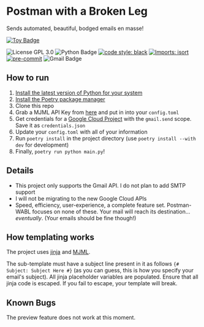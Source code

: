 # Postman with a Broken Leg

Sends automated, beautiful, bodged emails en masse!

<a href="https://project-types.github.io/#toy">
  <img src="https://img.shields.io/badge/project%20type-toy-blue?style=for-the-badge" alt="Toy Badge"/>
</a>

![License GPL 3.0](https://img.shields.io/badge/License-GPL%203.0-purple?style=for-the-badge)
![Python Badge](https://img.shields.io/badge/Python-3776AB?logo=python&logoColor=fff&style=for-the-badge)
[![code style: black](https://img.shields.io/badge/code_style-black-000000.svg?style=for-the-badge)](https://github.com/psf/black)
[![Imports: isort](https://img.shields.io/badge/%20imports-isort-%231674b1?style=for-the-badge&labelColor=ef8336)](https://pycqa.github.io/isort/)
[![pre-commit](https://img.shields.io/badge/pre--commit-enabled-brightgreen?logo=pre-commit&style=for-the-badge)](https://github.com/pre-commit/pre-commit)
![Gmail Badge](https://img.shields.io/badge/Gmail-EA4335?logo=gmail&logoColor=fff&style=for-the-badge)

## How to run

1. [Install the latest version of Python for your system](https://www.python.org/downloads/)
2. [Install the Poetry package manager](https://python-poetry.org/docs/#installation)
3. Clone this repo
4. Grab a MJML API Key from [here](https://mjml.io/api) and put in into your `config.toml`
5. Get credentials for a [Google Cloud Project](https://developers.google.com/workspace/guides/create-project) with the `gmail.send` scope. Save it as `credentials.json`
6. Update your `config.toml` with all of your information
7. Run `poetry install` in the project directory (use `poetry install --with dev` for development)
8. Finally, `poetry run python main.py`!

## Details

- This project only supports the Gmail API. I do not plan to add SMTP support
- I will not be migrating to the new Google Cloud APIs
- Speed, efficiency, user-experience, a complete feature set. Postman-WABL focuses on none of these. Your mail will reach its destination... _eventually_. (Your emails should be fine though!)

## How templating works

The project uses [jinja](https://jinja.palletsprojects.com/en/3.1.x/) and [MJML](https://mjml.io/).

The sub-template must have a subject line present in it as follows `{# Subject: Subject Here #}` (as you can guess, this is how you specify your email's subject). All jinja placeholder variables are populated. Ensure that all jinja code is escaped. If you fail to escape, your template will break.

## Known Bugs

The preview feature does not work at this moment.
